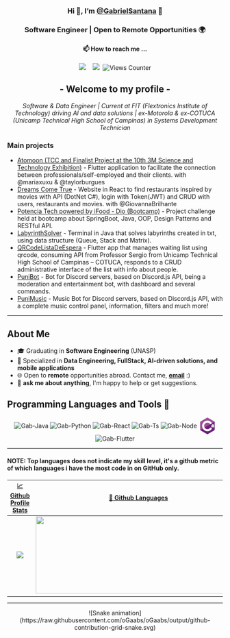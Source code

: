 <h3 align="center">
Hi 👋, I’m <a href="https://www.linkedin.com/in/gabriel-santana-silva" target="_blank" rel="noreferrer">@GabrielSantana</a> 🌟
</h3> 
<h3 align="center">Software Engineer | Open to Remote Opportunities 🌍</h3>

<div align="center"> 
  <h4>📫 How to reach me ...</h4>
  <a href="https://www.linkedin.com/in/gabriel-santana-silva" target="_blank"><img src="https://custom-icon-badges.demolab.com/badge/LinkedIn-0A66C2?logo=linkedin-white&logoColor=fff" height="35"></a>
  &nbsp;&nbsp;
  <a href="mailto:gabriel04.ok@gmail.com" target="_blank"><img src="https://img.shields.io/badge/Gmail-D14836?logo=gmail&logoColor=white" height="35"></a>&nbsp;
  <img src="https://views-counter.vercel.app/badge?pageId=oGaabs&leftColor=000000&rightColor=91f8f9&type=total&label=Viewers&style=none" height="22" alt="Views Counter">
</div>


<h2 align="center">
- Welcome to my profile -
</h2> 

<p align="center">
  <em>
    Software & Data Engineer | Current at FIT (Flextronics Institute of Technology) driving AI and data solutions | ex-Motorola & ex-COTUCA (Unicamp Technical High School of Campinas) in Systems Development Technician
  </em>
</p>

### Main projects

- <a href="https://github.com/AtomoonDev/Rede_Atomoon" target="_blank">Atomoon (TCC and Finalist Project at the 10th 3M Science and Technology Exhibition)</a> - Flutter application to facilitate the connection between professionals/self-employed and their clients. with @mariaxuxu & @taylorburgues
- <a href="https://github.com/GiovannaBrilhante/Dreams-come-true" target="_blank">Dreams Come True</a> - Website in React to find restaurants inspired by movies with API (DotNet C#), login with Token(JWT) and CRUD with users, restaurants and movies. with @GiovannaBrilhante
- <a href="https://github.com/oGaabs/Dio-DesignPattern-Padroes_Java" target="_blank">Potencia Tech powered by iFood - Dio (Bootcamp)</a> - Project challenge held at bootcamp about SpringBoot, Java, OOP, Design Patterns and RESTful API.
- <a href="https://github.com/oGaabs/LabirintoSolver_Java" target="_blank">LabyrinthSolver</a> - Terminal in Java that solves labyrinths created in txt, using data structure (Queue, Stack and Matrix).
- <a href="https://github.com/oGaabs/ListaDeEsperaQRCode_PFSergio-Flutter" target="_blank">QRCodeListaDeEspera</a> - Flutter app that manages waiting list using qrcode, consuming API from Professor Sergio from Unicamp Technical High School of Campinas – COTUCA, responds to a CRUD administrative interface of the list with info about people. 
- <a href="https://github.com/oGaabs/PuniBot" target="_blank">PuniBot</a> - Bot for Discord servers, based on Discord.js API, being a moderation and entertainment bot, with dashboard and several commands.
- <a href="https://github.com/oGaabs/PuniMusic" target="_blank">PuniMusic</a> - Music Bot for Discord servers, based on Discord.js API, with a complete music control panel, information, filters and much more!

---

## About Me

- 🎓 Graduating in **Software Engineering** (UNASP)  
- 💼 Specialized in **Data Engineering, FullStack, AI-driven solutions, and mobile applications**
- 🌐 Open to **remote** opportunities abroad. Contact me, **[email]** :)
- 💬 **ask me about anything**, I'm happy to help or get suggestions.

## Programming Languages and Tools 🚀

<div style="display: inline_block; text-align:center"> 
  <img alt="Gab-Java" align="center" width="40" src="https://cdn.jsdelivr.net/gh/devicons/devicon/icons/java/java-original-wordmark.svg">
  <img alt="Gab-Python" align="center" width="40" src="https://cdn.jsdelivr.net/gh/devicons/devicon/icons/python/python-original-wordmark.svg">
  <img alt="Gab-React" align="center"  width="40" src="https://cdn.jsdelivr.net/gh/devicons/devicon/icons/react/react-original-wordmark.svg">
  <img alt="Gab-Ts" align="center" width="40" src="https://img.icons8.com/color/240/000000/typescript.png">
  <img alt="Gab-Node"  align="center" width="40" src="https://img.icons8.com/color/240/000000/nodejs.png">
  <img alt="Gab-CSharp" align="center" width="40" src="https://raw.githubusercontent.com/devicons/devicon/master/icons/csharp/csharp-original.svg">
  <img alt="Gab-Flutter" align="center" width="40" src="https://cdn.jsdelivr.net/gh/devicons/devicon/icons/flutter/flutter-original.svg" />
</div>
 
---

#### NOTE: Top languages does not indicate my skill level, it's a github metric of which languages i have the most code in on GitHub only.

| [📈 Github Profile Stats](https://github.com/anuraghazra/github-readme-stats#github-stats-card) | [📓 Github Languages](https://github.com/anuraghazra/github-readme-stats#top-languages-card) |
| :---: | :---: |
| <img height="180" src="https://github-readme-stats.vercel.app/api?username=oGaabs&show_icons=true&theme=react&count_private=true&bg_color=0D1117" /> | <img height="180" width="480"  src="https://github-readme-stats.vercel.app/api/top-langs/?username=oGaabs&layout=compact&langs_count=6&hide=cmake&theme=react&bg_color=0D1117" /> |

---

<div align="center">
  ![Snake animation](https://raw.githubusercontent.com/oGaabs/oGaabs/output/github-contribution-grid-snake.svg)
</div>

[linktree]: https://linktr.ee/GabrielSant
[github]: https://github.com/oGaabs
[linkedin]: https://www.linkedin.com/in/gabriel-santana-silva/
[email]: mailto:gabriel04.ok@gmail.com
